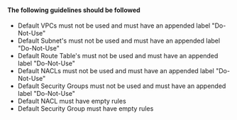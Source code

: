 #### The following guidelines should be followed
  - Default VPCs must not be used and must have an appended label "Do-Not-Use"
  - Default Subnet's must not be used and must have an appended label "Do-Not-Use"
  - Default Route Table's must not be used and must have an appended label "Do-Not-Use"
  - Default NACLs must not be used and must have an appended label "Do-Not-Use"
  - Default Security Groups must not be used and must have an appended label "Do-Not-Use"
  - Default NACL must have empty rules
  - Default Security Group must have empty rules
